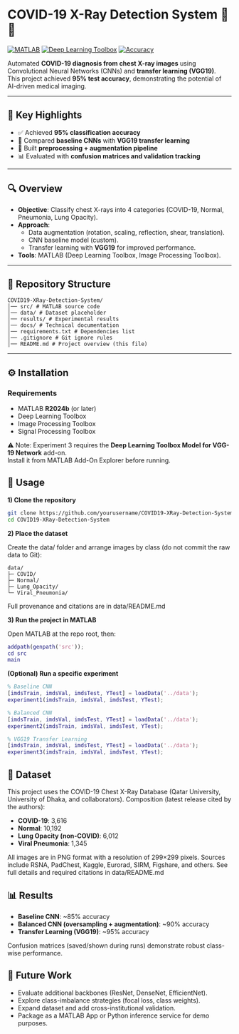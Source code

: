 # COVID-19 X-Ray Detection System 🩻🤖

[![MATLAB](https://img.shields.io/badge/MATLAB-R2024b-orange?logo=mathworks)](https://www.mathworks.com/products/matlab.html)
[![Deep Learning Toolbox](https://img.shields.io/badge/Toolbox-Deep%20Learning-blue)](https://www.mathworks.com/products/deep-learning.html)
[![Accuracy](https://img.shields.io/badge/Accuracy-95%25-success)](#-results)

Automated **COVID-19 diagnosis from chest X-ray images** using Convolutional Neural Networks (CNNs) and **transfer learning (VGG19)**.  
This project achieved **95% test accuracy**, demonstrating the potential of AI-driven medical imaging.

---

## 🌟 Key Highlights

- ✅ Achieved **95% classification accuracy**
- 🧠 Compared **baseline CNNs** with **VGG19 transfer learning**
- 🔄 Built **preprocessing + augmentation pipeline**
- 📊 Evaluated with **confusion matrices and validation tracking**

---

## 🔍 Overview

- **Objective**: Classify chest X-rays into 4 categories (COVID-19, Normal, Pneumonia, Lung Opacity).  
- **Approach**:
  - Data augmentation (rotation, scaling, reflection, shear, translation).
  - CNN baseline model (custom).
  - Transfer learning with **VGG19** for improved performance.
- **Tools**: MATLAB (Deep Learning Toolbox, Image Processing Toolbox).

---

## 📂 Repository Structure
```
COVID19-XRay-Detection-System/
│── src/ # MATLAB source code
│── data/ # Dataset placeholder
│── results/ # Experimental results
│── docs/ # Technical documentation
│── requirements.txt # Dependencies list
│── .gitignore # Git ignore rules
│── README.md # Project overview (this file)
```

---

## ⚙️ Installation

### Requirements
- MATLAB **R2024b** (or later)
- Deep Learning Toolbox
- Image Processing Toolbox
- Signal Processing Toolbox

⚠️ Note: Experiment 3 requires the **Deep Learning Toolbox Model for VGG-19 Network** add-on.  
Install it from MATLAB Add-On Explorer before running.

## 🚀 Usage
**1) Clone the repository**
```bash
git clone https://github.com/yourusername/COVID19-XRay-Detection-System.git
cd COVID19-XRay-Detection-System
```

**2) Place the dataset**

Create the data/ folder and arrange images by class (do not commit the raw data to Git):
```text
data/
├─ COVID/
├─ Normal/
├─ Lung_Opacity/
└─ Viral_Pneumonia/
```

Full provenance and citations are in data/README.md

**3) Run the project in MATLAB**

Open MATLAB at the repo root, then:
```matlab
addpath(genpath('src'));
cd src
main
```

**(Optional) Run a specific experiment**
```matlab
% Baseline CNN
[imdsTrain, imdsVal, imdsTest, YTest] = loadData('../data');
experiment1(imdsTrain, imdsVal, imdsTest, YTest);

% Balanced CNN
[imdsTrain, imdsVal, imdsTest, YTest] = loadData('../data');
experiment2(imdsTrain, imdsVal, imdsTest, YTest);

% VGG19 Transfer Learning
[imdsTrain, imdsVal, imdsTest, YTest] = loadData('../data');
experiment3(imdsTrain, imdsVal, imdsTest, YTest);
```

## 📂 Dataset

This project uses the COVID-19 Chest X-Ray Database (Qatar University, University of Dhaka, and collaborators).
Composition (latest release cited by the authors):
- **COVID-19**: 3,616
- **Normal**: 10,192
- **Lung Opacity (non-COVID)**: 6,012
- **Viral Pneumonia**: 1,345

All images are in PNG format with a resolution of 299×299 pixels. Sources include RSNA, PadChest, Kaggle, Eurorad, SIRM, Figshare, and others.
See full details and required citations in data/README.md

## 📊 Results
- **Baseline CNN**: ~85% accuracy
- **Balanced CNN (oversampling + augmentation)**: ~90% accuracy
- **Transfer Learning (VGG19)**: ~95% accuracy

Confusion matrices (saved/shown during runs) demonstrate robust class-wise performance.

## 📌 Future Work

- Evaluate additional backbones (ResNet, DenseNet, EfficientNet).
- Explore class-imbalance strategies (focal loss, class weights).
- Expand dataset and add cross-institutional validation.
- Package as a MATLAB App or Python inference service for demo purposes.
